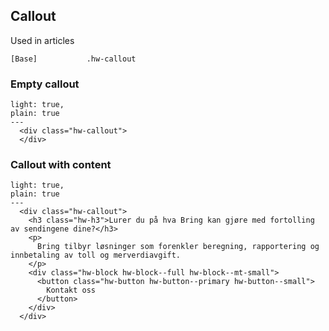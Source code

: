 ## Callout

Used in articles

```code
[Base]           .hw-callout
```

### Empty callout

```html|span-3
light: true,
plain: true
---
  <div class="hw-callout">
  </div>
```


### Callout with content

```html|span-4
light: true,
plain: true
---
  <div class="hw-callout">
    <h3 class="hw-h3">Lurer du på hva Bring kan gjøre med fortolling av sendingene dine?</h3>
    <p>
      Bring tilbyr løsninger som forenkler beregning, rapportering og innbetaling av toll og merverdiavgift.
    </p>
    <div class="hw-block hw-block--full hw-block--mt-small">
      <button class="hw-button hw-button--primary hw-button--small">
        Kontakt oss
      </button>
    </div>
  </div>
```
